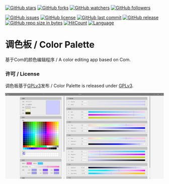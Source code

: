 [![GitHub stars](https://img.shields.io/github/stars/chibayuki/ColorPalette.svg?style=social&label=Stars)](https://github.com/chibayuki/ColorPalette/stargazers)
[![GitHub forks](https://img.shields.io/github/forks/chibayuki/ColorPalette.svg?style=social&label=Fork)](https://github.com/chibayuki/ColorPalette/network/members)
[![GitHub watchers](https://img.shields.io/github/watchers/chibayuki/ColorPalette.svg?style=social&label=Watch)](https://github.com/chibayuki/ColorPalette/watchers)
[![GitHub followers](https://img.shields.io/github/followers/chibayuki.svg?style=social&label=Follow)](https://github.com/chibayuki?tab=followers)

[![GitHub issues](https://img.shields.io/github/issues/chibayuki/ColorPalette.svg)](https://github.com/chibayuki/ColorPalette/issues)
[![GitHub license](https://img.shields.io/github/license/chibayuki/ColorPalette.svg)](https://github.com/chibayuki/ColorPalette/ColorPalette/LicenseInfo/GPLv3.txt)
[![GitHub last commit](https://img.shields.io/github/last-commit/chibayuki/ColorPalette.svg)](https://github.com/chibayuki/ColorPalette/commits)
[![GitHub release](https://img.shields.io/github/release/chibayuki/ColorPalette.svg)](https://github.com/chibayuki/ColorPalette/releases)
[![GitHub repo size in bytes](https://img.shields.io/github/repo-size/chibayuki/ColorPalette.svg)](https://github.com/chibayuki/ColorPalette)
[![HitCount](http://hits.dwyl.io/chibayuki/ColorPalette.svg)](http://hits.dwyl.io/chibayuki/ColorPalette)
[![Language](https://img.shields.io/badge/language-C%23-green.svg)](https://github.com/chibayuki/ColorPalette)

# 调色板 / Color Palette
基于Com的颜色编辑程序 / A color editing app based on Com.

### 许可 / License
调色板基于[GPLv3](WinFormApp/LicenseInfo/GPLv3.txt)发布 / Color Palette is released under [GPLv3](WinFormApp/LicenseInfo/GPLv3.txt).

![ScreenShot](ScreenShot.png)
